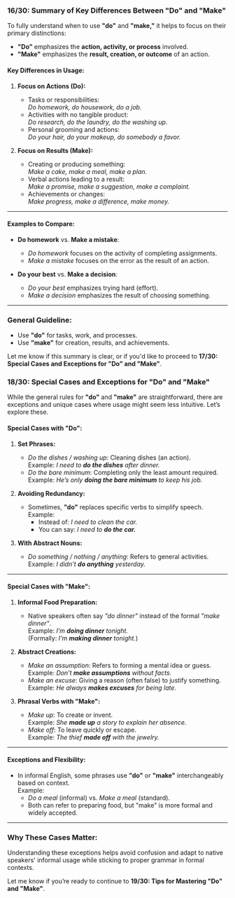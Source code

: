 ### **16/30: Summary of Key Differences Between "Do" and "Make"**

To fully understand when to use **"do"** and **"make,"** it helps to focus on their primary distinctions:

- **"Do"** emphasizes the **action, activity, or process** involved.
- **"Make"** emphasizes the **result, creation, or outcome** of an action.

#### **Key Differences in Usage:**

1. **Focus on Actions (Do):**
    
    - Tasks or responsibilities:  
        _Do homework, do housework, do a job._
    - Activities with no tangible product:  
        _Do research, do the laundry, do the washing up._
    - Personal grooming and actions:  
        _Do your hair, do your makeup, do somebody a favor._
2. **Focus on Results (Make):**
    
    - Creating or producing something:  
        _Make a cake, make a meal, make a plan._
    - Verbal actions leading to a result:  
        _Make a promise, make a suggestion, make a complaint._
    - Achievements or changes:  
        _Make progress, make a difference, make money._

---

#### **Examples to Compare:**

- **Do homework** vs. **Make a mistake**:
    
    - _Do homework_ focuses on the activity of completing assignments.
    - _Make a mistake_ focuses on the error as the result of an action.
- **Do your best** vs. **Make a decision**:
    
    - _Do your best_ emphasizes trying hard (effort).
    - _Make a decision_ emphasizes the result of choosing something.

---

### General Guideline:

- Use **"do"** for tasks, work, and processes.
- Use **"make"** for creation, results, and achievements.

Let me know if this summary is clear, or if you'd like to proceed to **17/30: Special Cases and Exceptions for "Do" and "Make"**.

### **18/30: Special Cases and Exceptions for "Do" and "Make"**

While the general rules for **"do"** and **"make"** are straightforward, there are exceptions and unique cases where usage might seem less intuitive. Let’s explore these.

#### **Special Cases with "Do":**

1. **Set Phrases:**
    
    - _Do the dishes / washing up_: Cleaning dishes (an action).  
        Example: _I need to **do the dishes** after dinner._
    - _Do the bare minimum_: Completing only the least amount required.  
        Example: _He’s only **doing the bare minimum** to keep his job._
2. **Avoiding Redundancy:**
    
    - Sometimes, **"do"** replaces specific verbs to simplify speech.  
        Example:
        - Instead of: _I need to clean the car._
        - You can say: _I need to **do the car.**_
3. **With Abstract Nouns:**
    
    - _Do something / nothing / anything_: Refers to general activities.  
        Example: _I didn’t **do anything** yesterday._

---

#### **Special Cases with "Make":**

1. **Informal Food Preparation:**
    
    - Native speakers often say _"do dinner"_ instead of the formal _"make dinner"_.  
        Example: _I’m **doing dinner** tonight._  
        (Formally: _I’m **making dinner** tonight._)
2. **Abstract Creations:**
    
    - _Make an assumption_: Refers to forming a mental idea or guess.  
        Example: _Don’t **make assumptions** without facts._
    - _Make an excuse_: Giving a reason (often false) to justify something.  
        Example: _He always **makes excuses** for being late._
3. **Phrasal Verbs with "Make":**
    
    - _Make up_: To create or invent.  
        Example: _She **made up** a story to explain her absence._
    - _Make off_: To leave quickly or escape.  
        Example: _The thief **made off** with the jewelry._

---

#### **Exceptions and Flexibility:**

- In informal English, some phrases use **"do"** or **"make"** interchangeably based on context.  
    Example:
    - _Do a meal_ (informal) vs. _Make a meal_ (standard).
    - Both can refer to preparing food, but "make" is more formal and widely accepted.

---

### Why These Cases Matter:

Understanding these exceptions helps avoid confusion and adapt to native speakers' informal usage while sticking to proper grammar in formal contexts.

Let me know if you’re ready to continue to **19/30: Tips for Mastering "Do" and "Make"**.